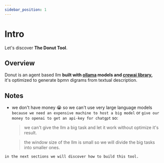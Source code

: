 ```yaml
---
sidebar_position: 1
---
```


# Intro

Let's discover **The Donut Tool**.

## Overview

Donut is an agent based llm **built with **[ollama](https://ollama.com/)** models and **[crewai library](https://github.com/joaomdmoura/CrewAI)**,** it's optimized to generate bpmn digrams from textual description.

## Notes

- we don't have money 😭 so we can't use very large language models `because we need an expensive machine to host a big model` or `give our money to openai to get an api-key for chatgpt` so:

  > we can't give the llm a big task and let it work without optimize it's result.

  > the window size of the llm is small so we will divide the big tasks into smaller ones.

`in the next sections we will discover how to build this tool.`

<!--
### What you'll need

- [Node.js](https://nodejs.org/en/download/) version 18.0 or above:
  - When installing Node.js, you are recommended to check all checkboxes related to dependencies. -->
<!--
## Generate a new site

Generate a new Docusaurus site using the **classic template**.

The classic template will automatically be added to your project after you run the command:

```bash
npm init docusaurus@latest my-website classic
```

You can type this command into Command Prompt, Powershell, Terminal, or any other integrated terminal of your code editor.

The command also installs all necessary dependencies you need to run Docusaurus. -->

<!--
## Start your site

Run the development server:

```bash
cd my-website
npm run start
```

The `cd` command changes the directory you're working with. In order to work with your newly created Docusaurus site, you'll need to navigate the terminal there.

The `npm run start` command builds your website locally and serves it through a development server, ready for you to view at http://localhost:3000/.

Open `docs/intro.md` (this page) and edit some lines: the site **reloads automatically** and displays your changes. -->
